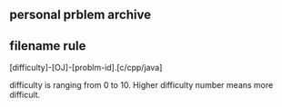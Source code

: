 personal prblem archive
--------------------------------------

filename rule
-----------
[difficulty]-[OJ]-[problm-id].[c/cpp/java]

difficulty is ranging from 0 to 10. Higher difficulty number means more difficult.

